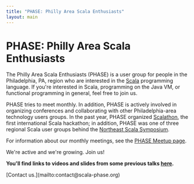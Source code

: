 ```yaml
---
title: "PHASE: Philly Area Scala Enthusiasts"
layout: main
---
```


# PHASE: Philly Area Scala Enthusiasts

The Philly Area Scala Enthusiasts (PHASE) is a user group for people in the
Philadelphia, PA, region who are interested in the [Scala][] programming
language. If you're interested in Scala, programming on the Java VM, or
functional programming in general, feel free to join us.

PHASE tries to meet monthly. In addition, PHASE is actively involved in
organizing conferences and collaborating with other Philadelphia-area
technology users groups. In the past year, PHASE organized [Scalathon][],
the first international Scala hackathon; in addition, PHASE was one of
three regional Scala user groups behind the [Northeast Scala Symposium][].

For information about our monthly meetings, see the
[PHASE Meetup page][meetup-page].

We're active and we're growing. Join us!

**You'll find links to videos and slides from some previous talks [here](talks.html).**

<div class="floating-footer" markdown="1">
[Contact us.](mailto:contact@scala-phase.org)
</div>

[meetup-page]: http://www.meetup.com/scala-phase
[Scala]: http://www.scala-lang.org/
[Scalathon]: http://scalathon.org/
[Northeast Scala Symposium]: http://www.nescala.org/
